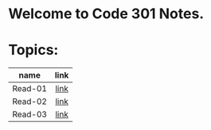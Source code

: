 # Welcome to Code 301 Notes.


# Topics:

| name | link |	
| :---:| :---:|	
|Read-01|[link](Read-Class-301/Read-01.md)|
|Read-02|[link](Read-Class-301/Read-02.md)|
|Read-03|[link](Read-Class-301/Read-03.md)|